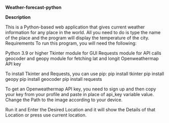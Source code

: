 **Weather-forecast-python**

**Description**

This is a Python-based web application that gives current weather information for any place in the world.
All you need to do is type the name of the place and the program will display the temperature of the city.
Requirements
To run this program, you will need the following:

Python 3.9 or higher
Tkinter module for GUI
Requests module for API calls
geocoder and geopy module for fetching lat and longit
Openweathermap API key

To install Tkinter and Requests, you can use pip:
pip install tkinter
pip install geopy
pip install geocoder
pip install requests 

To get an Openweathermap API key, you need to sign up and then copy your key from your profile and paste in place of api_key variable value.
Change the Path to the image according to your device.

Run it and Enter the Desired Location and it will show the Details of that Location or press use current location.
